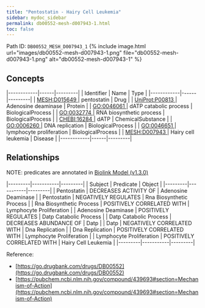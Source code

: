 ```yaml
---
title: "Pentostatin - Hairy Cell Leukemia"
sidebar: mydoc_sidebar
permalink: db00552-mesh-d007943-1.html
toc: false 
---
```



Path ID: `DB00552_MESH_D007943_1`
{% include image.html url="images/db00552-mesh-d007943-1.png" file="db00552-mesh-d007943-1.png" alt="db00552-mesh-d007943-1" %}

## Concepts

|------------|------|---------|
| Identifier | Name | Type    |
|------------|------|---------|
| <a href="https://identifiers.org/MESH:D015649">MESH:D015649 </a> | pentostatin | Drug |
| <a href="https://identifiers.org/UniProt:P00813">UniProt:P00813 </a> | Adenosine deaminase | Protein |
| <a href="https://identifiers.org/GO:0046061">GO:0046061 </a> | dATP catabolic process | BiologicalProcess |
| <a href="https://identifiers.org/GO:0032774">GO:0032774 </a> | RNA biosynthetic process | BiologicalProcess |
| <a href="https://identifiers.org/CHEBI:16284">CHEBI:16284 </a> | dATP | ChemicalSubstance |
| <a href="https://identifiers.org/GO:0006260">GO:0006260 </a> | DNA replication | BiologicalProcess |
| <a href="https://identifiers.org/GO:0046651">GO:0046651 </a> | lymphocyte proliferation | BiologicalProcess |
| <a href="https://identifiers.org/MESH:D007943">MESH:D007943 </a> | Hairy cell leukemia | Disease |
|------------|------|---------|

## Relationships


NOTE: predicates are annotated in <a href="https://github.com/biolink/biolink-model/releases/tag/v1.3.0">Biolink Model (v1.3.0)</a>

|---------|-----------|---------|
| Subject | Predicate | Object  |
|---------|-----------|---------|
| Pentostatin | DECREASES ACTIVITY OF | Adenosine Deaminase |
| Pentostatin | NEGATIVELY REGULATES | Rna Biosynthetic Process |
| Rna Biosynthetic Process | POSITIVELY CORRELATED WITH | Lymphocyte Proliferation |
| Adenosine Deaminase | POSITIVELY REGULATES | Datp Catabolic Process |
| Datp Catabolic Process | DECREASES ABUNDANCE OF | Datp |
| Datp | NEGATIVELY CORRELATED WITH | Dna Replication |
| Dna Replication | POSITIVELY CORRELATED WITH | Lymphocyte Proliferation |
| Lymphocyte Proliferation | POSITIVELY CORRELATED WITH | Hairy Cell Leukemia |
|---------|-----------|---------|

Reference: 
  - [https://go.drugbank.com/drugs/DB00552](https://go.drugbank.com/drugs/DB00552)
  - [https://pubchem.ncbi.nlm.nih.gov/compound/439693#section=Mechanism-of-Action](https://pubchem.ncbi.nlm.nih.gov/compound/439693#section=Mechanism-of-Action)
